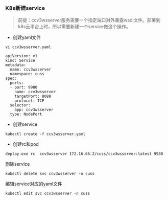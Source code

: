 ### K8s新建service

> 前提：ccv3wsserver服务需要一个指定端口对外暴露wsdl文件。部署到k8s云平台上时，所以需要新建一个service做这个操作。

* 创建yaml文件

```
vi ccv3wsserver.yaml

apiVersion: v1
kind: Service
metadata:
  name: ccv3wsserver
  namespace: cuss
spec:
  ports:
  - port: 9980
    name: ccv3wsserver
    targetPort: 8088
    protocol: TCP
  selector:
    app: ccv3wsserver
  type: NodePort
```

* 创建service

```
kubectl create -f ccv3wsserver.yaml
```

* 创建rc和pod
```
deploy.exe rc  ccv3wsserver 172.16.66.2/cuss/ccv3wsserver:latest 9980
```


删除service

```
kubectl delete svc ccv3wsserver -n cuss
```

编辑service对应的yaml文件

```
kubectl edit svc ccv3wsserver -n cuss
```

